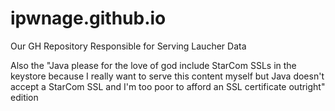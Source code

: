 # ipwnage.github.io
Our GH Repository Responsible for Serving Laucher Data

Also the "Java please for the love of god include StarCom SSLs in the keystore because I really want to serve this content myself but Java doesn't accept a StarCom SSL and I'm too poor to afford an SSL certificate outright" edition
